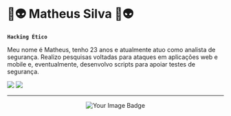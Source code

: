 # 👾👽 Matheus Silva 👾👽

**`Hacking Ético`**

Meu nome é Matheus, tenho 23 anos e atualmente atuo como analista de segurança. Realizo pesquisas voltadas para ataques em aplicações web e mobile e, eventualmente, desenvolvo scripts para apoiar testes de segurança.
<div>
<a href = "mailto:matheus19brayan@gmail.com"><img loading="lazy" src="https://img.shields.io/badge/Gmail-D14836?style=for-the-badge&logo=gmail&logoColor=white" target="_blank"></a>
<a href="https://www.linkedin.com/in/matheus-bsilva/" target="_blank"><img loading="lazy" src="https://img.shields.io/badge/-LinkedIn-%230077B5?style=for-the-badge&logo=linkedin&logoColor=white" target="_blank"></a>   
</div>

---
<div align="center">
<img src="https://tryhackme-badges.s3.amazonaws.com/mattzsync.png" alt="Your Image Badge" />
</div>

